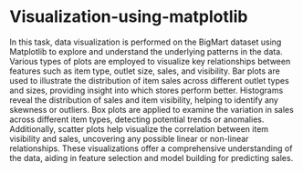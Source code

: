 # Visualization-using-matplotlib

In this task, data visualization is performed on the BigMart dataset using Matplotlib to explore and understand the underlying patterns in the data. Various types of plots are employed to visualize key relationships between features such as item type, outlet size, sales, and visibility. Bar plots are used to illustrate the distribution of item sales across different outlet types and sizes, providing insight into which stores perform better. Histograms reveal the distribution of sales and item visibility, helping to identify any skewness or outliers. Box plots are applied to examine the variation in sales across different item types, detecting potential trends or anomalies. Additionally, scatter plots help visualize the correlation between item visibility and sales, uncovering any possible linear or non-linear relationships. These visualizations offer a comprehensive understanding of the data, aiding in feature selection and model building for predicting sales.
